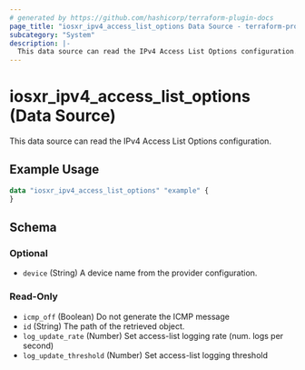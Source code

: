 ```yaml
---
# generated by https://github.com/hashicorp/terraform-plugin-docs
page_title: "iosxr_ipv4_access_list_options Data Source - terraform-provider-iosxr"
subcategory: "System"
description: |-
  This data source can read the IPv4 Access List Options configuration.
---
```


# iosxr_ipv4_access_list_options (Data Source)

This data source can read the IPv4 Access List Options configuration.

## Example Usage

```terraform
data "iosxr_ipv4_access_list_options" "example" {
}
```

<!-- schema generated by tfplugindocs -->
## Schema

### Optional

- `device` (String) A device name from the provider configuration.

### Read-Only

- `icmp_off` (Boolean) Do not generate the ICMP message
- `id` (String) The path of the retrieved object.
- `log_update_rate` (Number) Set access-list logging rate (num. logs per second)
- `log_update_threshold` (Number) Set access-list logging threshold
